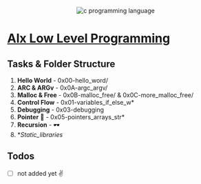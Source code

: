  <p align = "center">
 <img src="https://encrypted-tbn0.gstatic.com/images?q=tbn:ANd9GcT1ucdmUrr0eFe4wtUgOghFnnC_qK6LnfP-NQ&usqp=CAU" alt="c programming language">
 </p>
<p align="center">
<a href="https://www.alxafrica.com/">
<h1>Alx Low Level Programming</h1>
</a>
</p>

## Tasks & Folder Structure

1. **Hello World** - 0x00-hello_word/
2. **ARC & ARGv** - 0x0A-argc_argv/
3. **Malloc & Free** - 0x0B-malloc_free/ & 0x0C-more_malloc_free/
4. **Control Flow** - 0x01-variables_if_else_w*
5. **Debugging** - 0x03-debugging
6. **Pointer** 💖 - 0x05-pointers_arrays_str*
7. **Recursion** - 🕶️
8. **Static_libraries*

## Todos
- [ ] not added yet ✌️


